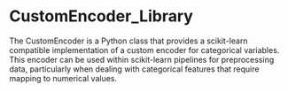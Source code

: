 # CustomEncoder_Library
The CustomEncoder is a Python class that provides a scikit-learn compatible implementation of a custom encoder for categorical variables. This encoder can be used within scikit-learn pipelines for preprocessing data, particularly when dealing with categorical features that require mapping to numerical values. 
